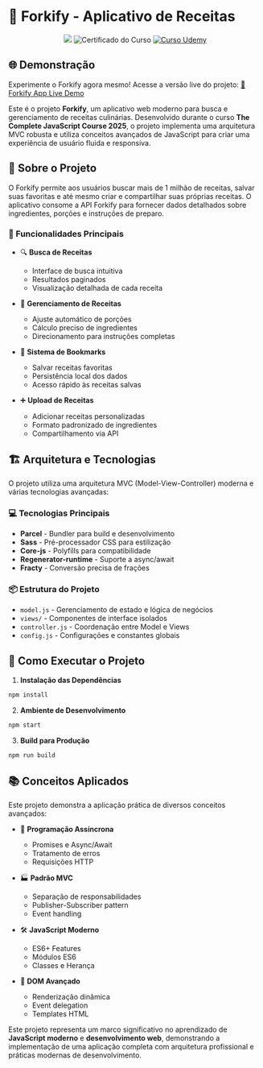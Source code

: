 # 🍳 Forkify - Aplicativo de Receitas

<p align="center">
  <img src="https://img.shields.io/badge/Projeto-Forkify%20App-yellow?style=for-the-badge&logo=javascript&logoColor=white" />
  <img src="https://img.shields.io/badge/Certificado-Completo-orange?style=for-the-badge&logo=graduation-cap&logoColor=white" alt="Certificado do Curso" />
  <a href="https://www.udemy.com/course/the-complete-javascript-course/">
    <img src="https://img.shields.io/badge/Curso%20Udemy-Javascript%202025-blueviolet?style=for-the-badge&logo=udemy&logoColor=white" alt="Curso Udemy" />
  </a>
</p>

## 🌐 Demonstração

Experimente o Forkify agora mesmo! Acesse a versão live do projeto:
[🔗 Forkify App Live Demo](https://forkify-v2.netlify.app/)

Este é o projeto **Forkify**, um aplicativo web moderno para busca e gerenciamento de receitas culinárias. Desenvolvido durante o curso **The Complete JavaScript Course 2025**, o projeto implementa uma arquitetura MVC robusta e utiliza conceitos avançados de JavaScript para criar uma experiência de usuário fluida e responsiva.

## 🚀 Sobre o Projeto

O Forkify permite aos usuários buscar mais de 1 milhão de receitas, salvar suas favoritas e até mesmo criar e compartilhar suas próprias receitas. O aplicativo consome a API Forkify para fornecer dados detalhados sobre ingredientes, porções e instruções de preparo.

### 🧩 Funcionalidades Principais

- 🔍 **Busca de Receitas**

  - Interface de busca intuitiva
  - Resultados paginados
  - Visualização detalhada de cada receita

- 📝 **Gerenciamento de Receitas**

  - Ajuste automático de porções
  - Cálculo preciso de ingredientes
  - Direcionamento para instruções completas

- 🔖 **Sistema de Bookmarks**

  - Salvar receitas favoritas
  - Persistência local dos dados
  - Acesso rápido às receitas salvas

- ➕ **Upload de Receitas**
  - Adicionar receitas personalizadas
  - Formato padronizado de ingredientes
  - Compartilhamento via API

## 🏗️ Arquitetura e Tecnologias

O projeto utiliza uma arquitetura MVC (Model-View-Controller) moderna e várias tecnologias avançadas:

### 💻 Tecnologias Principais

- **Parcel** - Bundler para build e desenvolvimento
- **Sass** - Pré-processador CSS para estilização
- **Core-js** - Polyfills para compatibilidade
- **Regenerator-runtime** - Suporte a async/await
- **Fracty** - Conversão precisa de frações

### 📦 Estrutura do Projeto

- `model.js` - Gerenciamento de estado e lógica de negócios
- `views/` - Componentes de interface isolados
- `controller.js` - Coordenação entre Model e Views
- `config.js` - Configurações e constantes globais

## 🚦 Como Executar o Projeto

1. **Instalação das Dependências**

```bash
npm install
```

2. **Ambiente de Desenvolvimento**

```bash
npm start
```

3. **Build para Produção**

```bash
npm run build
```

## 📚 Conceitos Aplicados

Este projeto demonstra a aplicação prática de diversos conceitos avançados:

- 🔄 **Programação Assíncrona**

  - Promises e Async/Await
  - Tratamento de erros
  - Requisições HTTP

- 🏭 **Padrão MVC**

  - Separação de responsabilidades
  - Publisher-Subscriber pattern
  - Event handling

- 🛠️ **JavaScript Moderno**

  - ES6+ Features
  - Módulos ES6
  - Classes e Herança

- 🎨 **DOM Avançado**
  - Renderização dinâmica
  - Event delegation
  - Templates HTML

Este projeto representa um marco significativo no aprendizado de **JavaScript moderno** e **desenvolvimento web**, demonstrando a implementação de uma aplicação completa com arquitetura profissional e práticas modernas de desenvolvimento.
